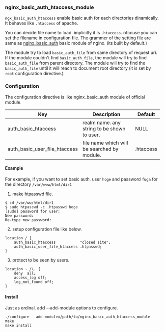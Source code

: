 ### nginx_basic_auth_htaccess_module
`ngx_basic_auth_htaccess` enable basic auth for each directories dinamically.
It behaves like `.htaccess` of apache.

You can decide file name to load. implicitly it is `.htaccess`. ofcouse you can set the filename in configuration file.
The grammer of the setting file are same as [nginx_basic_auth](http://nginx.org/en/docs/http/ngx_http_auth_basic_module.html) basic module of nginx. (its built by default.)

The module try to load `basic_auth_file` from same directory of request uri.
If the module couldn't find `basic_auth_file`, the module will try to find `basic_auth_file` from parent directory.
The module will try to find the `basic_auth_file` until it will reach to document root directory (it is set by `root` configuration directive.)


### Configuration
The configuration directive is like nginx_basic_auth module of official module.

|Key|Description|Default|
|---|---|---|
|auth_basic_htaccess|realm name. any string to be shown to user.|NULL|
|auth_basic_user_file_htaccess|file name which will be searched by module.|.htaccess|


#### Example
For example, if you want to set basic auth. user `hoge` and password `fuga` for the directory `/var/www/html/dir1`

 1. make htpasswd file.

```
$ cd /var/ww/html/dir1
$ sudo htpasswd -c .htpasswd hoge
[sudo] password for user:
New password:
Re-type new password:
```

 2. setup configuration file like below.

```
location / {
    auth_basic_htaccess           "closed site";
    auth_basic_user_file_htaccess .htpasswd;
}
```

 3. protect to be seen by users.

```
location ~ /\. {
    deny  all;
    access_log off;
    log_not_found off;
}
```

#### Install
Just as ordinal. add --add-module options to configure.

```
./configure --add-module=/path/to/nginx_basic_auth_htaccess_module
make
make install
```